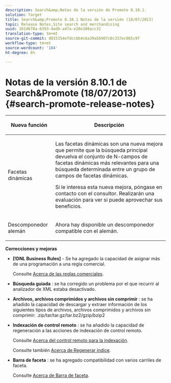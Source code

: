 ```yaml
---
description: Search&amp;Notas de la versión de Promote 8.10.1.
solution: Target
title: Search&amp;Promote 8.10.1 Notas de la versión (18/07/2013)
topic: Release Notes,Site search and merchandising
uuid: 161d678a-6393-4adb-a47a-e28e108acc31
translation-type: tm+mt
source-git-commit: d015154efdccbb4c6a39a56907c0c337ec065c9f
workflow-type: tm+mt
source-wordcount: '184'
ht-degree: 6%

---
```



# Notas de la versión 8.10.1 de Search&amp;Promote (18/07/2013){#search-promote-release-notes}

<table> 
 <thead> 
  <tr> 
   <th colname="col1" class="entry"> <p>Nueva función </p> </th> 
   <th colname="col2" class="entry"> <p>Descripción </p> </th> 
  </tr> 
 </thead>
 <tbody> 
  <tr> 
   <td colname="col1"> <p>Facetas dinámicas </p> </td> 
   <td colname="col2"> <p> Las facetas dinámicas son una nueva mejora que permite que la búsqueda principal devuelva el conjunto de N-campos de facetas dinámicas más relevantes para una búsqueda determinada entre un grupo de campos de facetas dinámicas. </p> <p> Si le interesa esta nueva mejora, póngase en contacto con el consultor. Realizarán una evaluación para ver si puede aprovechar sus beneficios. </p> </td> 
  </tr> 
  <tr> 
   <td colname="col1"> <p>Descomponedor alemán </p> </td> 
   <td colname="col2"> <p> Ahora hay disponible un descomponedor compatible con el alemán. </p> </td> 
  </tr> 
 </tbody> 
</table>

**Correcciones y mejoras**

* **[!DNL Business Rules]** - Se ha agregado la capacidad de asignar más de una programación a una regla comercial.

   Consulte [Acerca de las reglas comerciales](../c-about-rules-menu/c-about-business-rules.md#concept_2A93D76216754D3D8412CDEA00BD26BD).

* **Búsqueda guiada** : se ha corregido un problema por el que recurrir al analizador de XML estaba desactivado.
* **Archivos, archivos comprimidos y archivos sin comprimir** : se ha añadido la capacidad de descargar y extraer información de los siguientes tipos de archivos, archivos comprimidos y archivos sin comprimir: .zip/tar/tar.gz/tar.bz2/gzip/bzip2
* **Indexación de control remoto** : se ha añadido la capacidad de regeneración a las acciones de indexación de control remoto.

   Consulte [Acerca del control remoto para la indexación](../c-about-index-menu/c-about-remote-control-for-indexing.md#concept_C79B322190E84106A434E5C6D4A4118F).

   Consulte también [Acerca de Regenerar índice](../c-about-index-menu/c-about-regenerate-index.md#concept_6CBE6B8D18EF47D293091CBA542245FA).

* **Barra de faceta** : se ha agregado compatibilidad con varios carriles de faceta.

   Consulte [Acerca de Barra de faceta](../c-about-design-menu/c-about-facet-rails.md#concept_1FDC8BCDFFC84A0889DA670F63D5F6DB).


